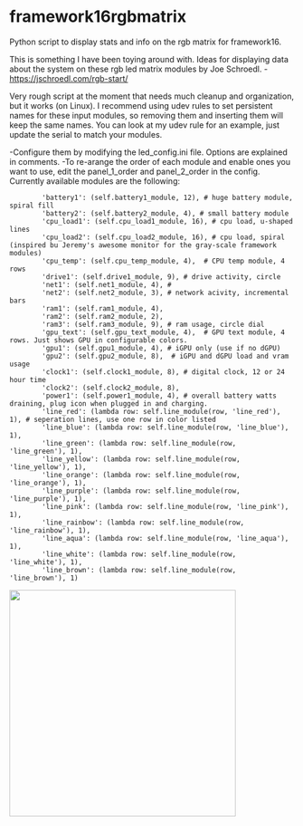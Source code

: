 # framework16rgbmatrix
Python script to display stats and info on the rgb matrix for framework16.

This is something I have been toying around with. 
Ideas for displaying data about the system on these rgb led matrix modules by Joe Schroedl. - https://jschroedl.com/rgb-start/

Very rough script at the moment that needs much cleanup and organization, but it works (on Linux).
I recommend using udev rules to set persistent names for these input modules, so removing them and inserting them will keep the same names. You can look at my udev rule for an example, just update the serial to match your modules.

-Configure them by modifying the led_config.ini file. Options are explained in comments.
-To re-arange the order of each module and enable ones you want to use, edit the panel_1_order and panel_2_order in the config. Currently available modules are the following:

            'battery1': (self.battery1_module, 12), # huge battery module, spiral fill
            'battery2': (self.battery2_module, 4), # small battery module 
            'cpu_load1': (self.cpu_load1_module, 16), # cpu load, u-shaped lines
            'cpu_load2': (self.cpu_load2_module, 16), # cpu load, spiral (inspired bu Jeremy's awesome monitor for the gray-scale framework modules)
            'cpu_temp': (self.cpu_temp_module, 4),  # CPU temp module, 4 rows
            'drive1': (self.drive1_module, 9), # drive activity, circle
            'net1': (self.net1_module, 4), # 
            'net2': (self.net2_module, 3), # network acivity, incremental bars
            'ram1': (self.ram1_module, 4), 
            'ram2': (self.ram2_module, 2),
            'ram3': (self.ram3_module, 9), # ram usage, circle dial
            'gpu_text': (self.gpu_text_module, 4),  # GPU text module, 4 rows. Just shows GPU in configurable colors.
            'gpu1': (self.gpu1_module, 4), # iGPU only (use if no dGPU)
            'gpu2': (self.gpu2_module, 8),  # iGPU and dGPU load and vram usage
            'clock1': (self.clock1_module, 8), # digital clock, 12 or 24 hour time
            'clock2': (self.clock2_module, 8),
            'power1': (self.power1_module, 4), # overall battery watts draining, plug icon when plugged in and charging.
            'line_red': (lambda row: self.line_module(row, 'line_red'), 1), # seperation lines, use one row in color listed
            'line_blue': (lambda row: self.line_module(row, 'line_blue'), 1),
            'line_green': (lambda row: self.line_module(row, 'line_green'), 1),
            'line_yellow': (lambda row: self.line_module(row, 'line_yellow'), 1),
            'line_orange': (lambda row: self.line_module(row, 'line_orange'), 1),
            'line_purple': (lambda row: self.line_module(row, 'line_purple'), 1),
            'line_pink': (lambda row: self.line_module(row, 'line_pink'), 1),
            'line_rainbow': (lambda row: self.line_module(row, 'line_rainbow'), 1),
            'line_aqua': (lambda row: self.line_module(row, 'line_aqua'), 1),
            'line_white': (lambda row: self.line_module(row, 'line_white'), 1),
            'line_brown': (lambda row: self.line_module(row, 'line_brown'), 1)


<img src="docs/images/IMG_20250402_004616_HDR.jpg" height="400" />
